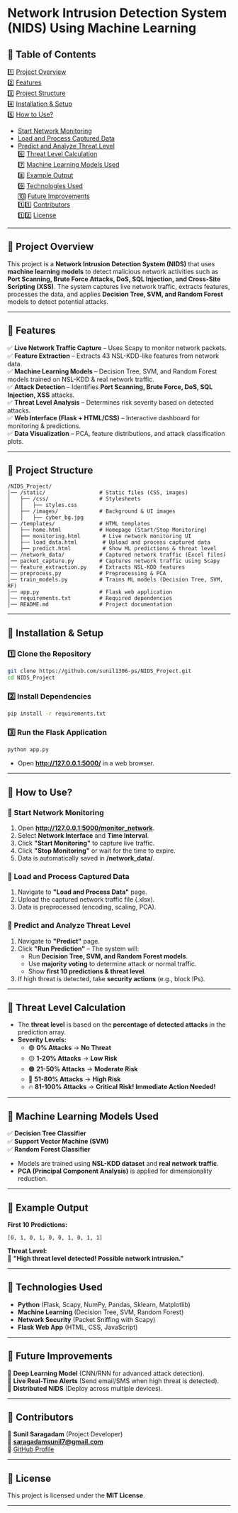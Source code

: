 # **Network Intrusion Detection System (NIDS) Using Machine Learning**  

## **📌 Table of Contents**  
1️⃣ [Project Overview](#project-overview)  
2️⃣ [Features](#features)  
3️⃣ [Project Structure](#project-structure)  
4️⃣ [Installation & Setup](#installation--setup)  
5️⃣ [How to Use?](#how-to-use)  
   - [Start Network Monitoring](#start-network-monitoring)  
   - [Load and Process Captured Data](#load-and-process-captured-data)  
   - [Predict and Analyze Threat Level](#predict-and-analyze-threat-level)  
6️⃣ [Threat Level Calculation](#threat-level-calculation)  
7️⃣ [Machine Learning Models Used](#machine-learning-models-used)  
8️⃣ [Example Output](#example-output)  
9️⃣ [Technologies Used](#technologies-used)  
🔟 [Future Improvements](#future-improvements)  
1️⃣1️⃣ [Contributors](#contributors)  
1️⃣2️⃣ [License](#license)  

---

## **📌 Project Overview**  
This project is a **Network Intrusion Detection System (NIDS)** that uses **machine learning models** to detect malicious network activities such as **Port Scanning, Brute Force Attacks, DoS, SQL Injection, and Cross-Site Scripting (XSS)**. The system captures live network traffic, extracts features, processes the data, and applies **Decision Tree, SVM, and Random Forest** models to detect potential attacks.

---

## **📌 Features**  
✅ **Live Network Traffic Capture** – Uses Scapy to monitor network packets.  
✅ **Feature Extraction** – Extracts 43 NSL-KDD-like features from network data.  
✅ **Machine Learning Models** – Decision Tree, SVM, and Random Forest models trained on NSL-KDD & real network traffic.  
✅ **Attack Detection** – Identifies **Port Scanning, Brute Force, DoS, SQL Injection, XSS** attacks.  
✅ **Threat Level Analysis** – Determines risk severity based on detected attacks.  
✅ **Web Interface (Flask + HTML/CSS)** – Interactive dashboard for monitoring & predictions.  
✅ **Data Visualization** – PCA, feature distributions, and attack classification plots.  

---

## **📌 Project Structure**  
```
/NIDS_Project/
│── /static/                 # Static files (CSS, images)
│   ├── /css/                # Stylesheets
│   │   ├── styles.css
│   ├── /images/             # Background & UI images
│   │   ├── cyber_bg.jpg
│── /templates/              # HTML templates
│   ├── home.html            # Homepage (Start/Stop Monitoring)
│   ├── monitoring.html       # Live network monitoring UI
│   ├── load_data.html        # Upload and process captured data
│   ├── predict.html          # Show ML predictions & threat level
│── /network_data/           # Captured network traffic (Excel files)
│── packet_capture.py        # Captures network traffic using Scapy
│── feature_extraction.py    # Extracts NSL-KDD features
│── preprocess.py            # Preprocessing & PCA
│── train_models.py          # Trains ML models (Decision Tree, SVM, RF)
│── app.py                   # Flask web application
│── requirements.txt         # Required dependencies
│── README.md                # Project documentation
```

---

## **📌 Installation & Setup**  
### **1️⃣ Clone the Repository**  
```bash
git clone https://github.com/sunil1306-ps/NIDS_Project.git
cd NIDS_Project
```

### **2️⃣ Install Dependencies**  
```bash
pip install -r requirements.txt
```

### **3️⃣ Run the Flask Application**  
```bash
python app.py
```
- Open **http://127.0.0.1:5000/** in a web browser.  

---

## **📌 How to Use?**  
### **🔹 Start Network Monitoring**  
1. Open **http://127.0.0.1:5000/monitor_network**.  
2. Select **Network Interface** and **Time Interval**.  
3. Click **"Start Monitoring"** to capture live traffic.  
4. Click **"Stop Monitoring"** or wait for the time to expire.  
5. Data is automatically saved in **/network_data/**.  

### **🔹 Load and Process Captured Data**  
1. Navigate to **"Load and Process Data"** page.  
2. Upload the captured network traffic file (.xlsx).  
3. Data is preprocessed (encoding, scaling, PCA).  

### **🔹 Predict and Analyze Threat Level**  
1. Navigate to **"Predict"** page.  
2. Click **"Run Prediction"** – The system will:  
   - Run **Decision Tree, SVM, and Random Forest models**.  
   - Use **majority voting** to determine attack or normal traffic.  
   - Show **first 10 predictions & threat level**.  
3. If high threat is detected, take **security actions** (e.g., block IPs).  

---

## **📌 Threat Level Calculation**
- The **threat level** is based on the **percentage of detected attacks** in the prediction array.
- **Severity Levels:**
  - 🟢 **0% Attacks** → **No Threat**
  - 🟡 **1-20% Attacks** → **Low Risk**
  - 🟠 **21-50% Attacks** → **Moderate Risk**
  - 🔴 **51-80% Attacks** → **High Risk**
  - 🔥 **81-100% Attacks** → **Critical Risk! Immediate Action Needed!**

---

## **📌 Machine Learning Models Used**
✅ **Decision Tree Classifier**  
✅ **Support Vector Machine (SVM)**  
✅ **Random Forest Classifier**  
- Models are trained using **NSL-KDD dataset** and **real network traffic**.  
- **PCA (Principal Component Analysis)** is applied for dimensionality reduction.  

---

## **📌 Example Output**
**First 10 Predictions:**  
```
[0, 1, 0, 1, 0, 0, 1, 0, 1, 1]
```
**Threat Level:**  
🔴 **"High threat level detected! Possible network intrusion."**

---

## **📌 Technologies Used**
- **Python** (Flask, Scapy, NumPy, Pandas, Sklearn, Matplotlib)
- **Machine Learning** (Decision Tree, SVM, Random Forest)
- **Network Security** (Packet Sniffing with Scapy)
- **Flask Web App** (HTML, CSS, JavaScript)

---

## **📌 Future Improvements**
🔹 **Deep Learning Model** (CNN/RNN for advanced attack detection).  
🔹 **Live Real-Time Alerts** (Send email/SMS when high threat is detected).  
🔹 **Distributed NIDS** (Deploy across multiple devices).  

---

## **📌 Contributors**
👤 **Sunil Saragadam** (Project Developer)  
📧 **saragadamsunil7@gmail.com**  
🔗 [GitHub Profile](https://github.com/sunil1306-ps)  

---

## **📌 License**
This project is licensed under the **MIT License**.  

---
